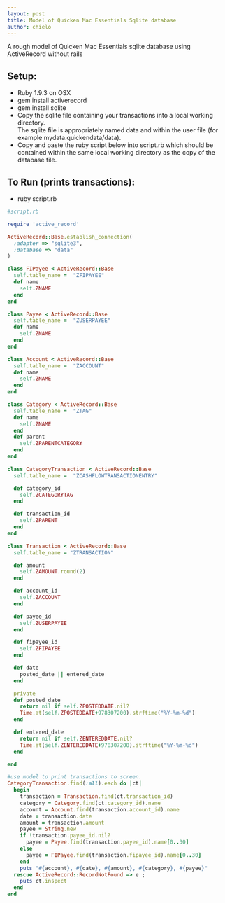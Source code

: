 ```yaml
---
layout: post
title: Model of Quicken Mac Essentials Sqlite database
author: chielo
---
```

A rough model of Quicken Mac Essentials sqlite database using ActiveRecord without rails

Setup:
-------------------
  - Ruby 1.9.3 on OSX
  - gem install activerecord
  - gem install sqlite
  - Copy the sqlite file containing your transactions into a local working directory.  <br>
The sqlite file is appropriately named data and within the user file (for example mydata.quickendata/data). 
  - Copy and paste the ruby script below into script.rb which should be contained within the same local working directory as the copy of the database file. 

To Run (prints transactions):
-------------------
 - ruby script.rb

```ruby
#script.rb

require 'active_record'

ActiveRecord::Base.establish_connection(
  :adapter => "sqlite3", 
  :database => "data"
)

class FIPayee < ActiveRecord::Base
  self.table_name =  "ZFIPAYEE"
  def name
    self.ZNAME
  end
end

class Payee < ActiveRecord::Base
  self.table_name =  "ZUSERPAYEE"
  def name
    self.ZNAME
  end
end

class Account < ActiveRecord::Base
  self.table_name =  "ZACCOUNT"
  def name
    self.ZNAME
  end
end

class Category < ActiveRecord::Base
  self.table_name =  "ZTAG"
  def name
    self.ZNAME
  end
  def parent
    self.ZPARENTCATEGORY
  end
end

class CategoryTransaction < ActiveRecord::Base
  self.table_name =  "ZCASHFLOWTRANSACTIONENTRY"

  def category_id
    self.ZCATEGORYTAG
  end

  def transaction_id
    self.ZPARENT
  end
end

class Transaction < ActiveRecord::Base
  self.table_name = "ZTRANSACTION"

  def amount
    self.ZAMOUNT.round(2)
  end

  def account_id
    self.ZACCOUNT
  end

  def payee_id
    self.ZUSERPAYEE
  end

  def fipayee_id
    self.ZFIPAYEE
  end

  def date
    posted_date || entered_date
  end

  private
  def posted_date
    return nil if self.ZPOSTEDDATE.nil?
    Time.at(self.ZPOSTEDDATE+978307200).strftime("%Y-%m-%d")
  end

  def entered_date
    return nil if self.ZENTEREDDATE.nil?
    Time.at(self.ZENTEREDDATE+978307200).strftime("%Y-%m-%d")
  end

end

#use model to print transactions to screen.
CategoryTransaction.find(:all).each do |ct|
  begin
    transaction = Transaction.find(ct.transaction_id)
    category = Category.find(ct.category_id).name
    account = Account.find(transaction.account_id).name
    date = transaction.date
    amount = transaction.amount
    payee = String.new
    if !transaction.payee_id.nil?
      payee = Payee.find(transaction.payee_id).name[0..30]
    else
      payee = FIPayee.find(transaction.fipayee_id).name[0..30]
    end
    puts "#{account}, #{date}, #{amount}, #{category}, #{payee}"
  rescue ActiveRecord::RecordNotFound => e ;
    puts ct.inspect 
  end
end


```
